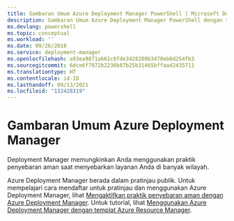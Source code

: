 ```yaml
---
title: Gambaran Umum Azure Deployment Manager PowerShell | Microsoft Docs
description: Gambaran Umum Azure Deployment Manager PowerShell dengan tautan ke penginstalan dan konfigurasi.
ms.devlang: powershell
ms.topic: conceptual
ms.workload: ''
ms.date: 09/26/2018
ms.service: deployment-manager
ms.openlocfilehash: a93ea9871a661c6fde3428289b3470eb6d254fb3
ms.sourcegitcommit: 6dce6f7972b2236b87b25b31465bffaad2435711
ms.translationtype: HT
ms.contentlocale: id-ID
ms.lasthandoff: 09/13/2021
ms.locfileid: "132428319"
---
```

# <a name="overview-of-azure-deployment-manager"></a>Gambaran Umum Azure Deployment Manager

Deployment Manager memungkinkan Anda menggunakan praktik penyebaran aman saat menyebarkan layanan Anda di banyak wilayah.

Azure Deployment Manager berada dalam pratinjau publik. Untuk mempelajari cara mendaftar untuk pratinjau dan menggunakan Azure Deployment Manager, lihat [Mengaktifkan praktik penyebaran aman dengan Azure Deployment Manager](/azure/azure-resource-manager/deployment-manager-overview). Untuk tutorial, lihat [Menggunakan Azure Deployment Manager dengan templat Azure Resource Manager](/azure/azure-resource-manager/deployment-manager-tutorial).